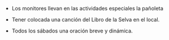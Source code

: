 [nombre]: <> (Koskorrak)
[sidebar]: <> (Koskorrak)
[icon]: <> (fa-hand-fist)
[exit]: <> (exit)

- Los monitores llevan en las actividades especiales la pañoleta

- Tener colocada una canción del Libro de la Selva en el local.

- Todos los sábados una oración breve y dinámica.
